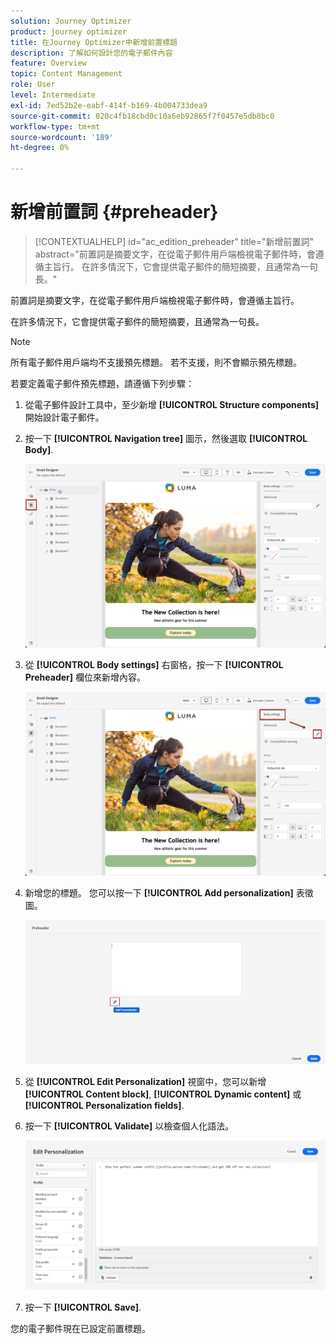 ```yaml
---
solution: Journey Optimizer
product: journey optimizer
title: 在Journey Optimizer中新增前置標題
description: 了解如何設計您的電子郵件內容
feature: Overview
topic: Content Management
role: User
level: Intermediate
exl-id: 7ed52b2e-eabf-414f-b169-4b004733dea9
source-git-commit: 020c4fb18cbd0c10a6eb92865f7f0457e5db8bc0
workflow-type: tm+mt
source-wordcount: '189'
ht-degree: 0%

---
```


# 新增前置詞 {#preheader}

>[!CONTEXTUALHELP]
>id="ac_edition_preheader"
>title="新增前置詞"
>abstract="前置詞是摘要文字，在從電子郵件用戶端檢視電子郵件時，會遵循主旨行。 在許多情況下，它會提供電子郵件的簡短摘要，且通常為一句長。"

前置詞是摘要文字，在從電子郵件用戶端檢視電子郵件時，會遵循主旨行。

在許多情況下，它會提供電子郵件的簡短摘要，且通常為一句長。

>[!NOTE]
>
>所有電子郵件用戶端均不支援預先標題。 若不支援，則不會顯示預先標題。

若要定義電子郵件預先標題，請遵循下列步驟：

1. 從電子郵件設計工具中，至少新增 **[!UICONTROL Structure components]** 開始設計電子郵件。

1. 按一下 **[!UICONTROL Navigation tree]** 圖示，然後選取 **[!UICONTROL Body]**.

   ![](assets/preheader_body.png)

1. 從 **[!UICONTROL Body settings]** 右窗格，按一下 **[!UICONTROL Preheader]** 欄位來新增內容。

   ![](assets/preheader_body_settings.png)

1. 新增您的標題。 您可以按一下 **[!UICONTROL Add personalization]** 表徵圖。

   ![](assets/preheader_3.png)

1. 從 **[!UICONTROL Edit Personalization]** 視窗中，您可以新增 **[!UICONTROL Content block]**, **[!UICONTROL Dynamic content]** 或 **[!UICONTROL Personalization fields]**.

1. 按一下 **[!UICONTROL Validate]** 以檢查個人化語法。

   ![](assets/preheader_4.png)

1. 按一下 **[!UICONTROL Save]**.

您的電子郵件現在已設定前置標題。
